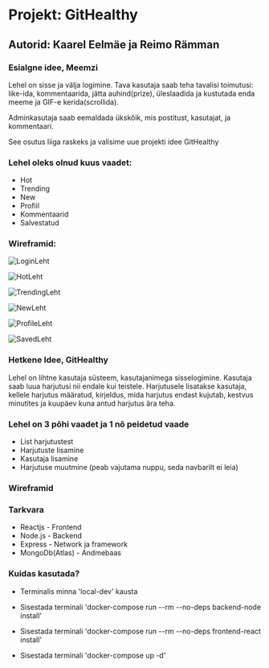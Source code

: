 # Projekt: GitHealthy

## Autorid: Kaarel Eelmäe ja Reimo Rämman

### Esialgne idee, Meemzi
Lehel on sisse ja välja logimine. Tava kasutaja saab teha tavalisi toimutusi: like-ida, kommentaarida, jätta auhind(prize), üleslaadida ja kustutada enda meeme ja GIF-e kerida(scrollida).

Adminkasutaja saab eemaldada ükskõik, mis postitust, kasutajat, ja kommentaari.

See osutus liiga raskeks ja valisime uue projekti idee GitHealthy

### Lehel oleks olnud kuus vaadet: 
 - Hot
 - Trending
 - New
 - Profiil
 - Kommentaarid
 - Salvestatud


### Wireframid:

![LoginLeht](https://user-images.githubusercontent.com/78594982/141683459-7b30490e-af89-4aec-b82f-21bc4aec3842.png)

![HotLeht](https://user-images.githubusercontent.com/78594982/141683464-a4b7e1e3-3058-476d-a7eb-428a11708222.png)

![TrendingLeht](https://user-images.githubusercontent.com/78594982/141683467-db4e660a-2842-4d0b-aaa5-77fc2e5d9b26.png)

![NewLeht](https://user-images.githubusercontent.com/78594982/141683469-1ecaeceb-ce56-406a-9cac-97607769a5a0.png)

![ProfileLeht](https://user-images.githubusercontent.com/78594982/141683481-c2578664-766d-4ad3-bd15-363a9666106b.png)

![SavedLeht](https://user-images.githubusercontent.com/78594982/141683484-48e11190-43b3-41bc-9519-be66daea2bee.png)



### Hetkene Idee, GitHealthy
Lehel on lihtne kasutaja süsteem, kasutajanimega sisselogimine. Kasutaja saab luua harjutusi nii endale kui teistele. Harjutusele lisatakse kasutaja, kellele harjutus määratud, kirjeldus, mida harjutus endast kujutab, kestvus minutites ja kuupäev kuna antud harjutus ära teha.

### Lehel on 3 põhi vaadet ja 1 nõ peidetud vaade
 - List harjutustest
 - Harjutuste lisamine
 - Kasutaja lisamine
 - Harjutuse muutmine (peab vajutama nuppu, seda navbarilt ei leia)

 ### Wireframid

 ### Tarkvara

 * Reactjs - Frontend
 * Node.js - Backend
 * Express - Network ja framework
 * MongoDb(Atlas) - Andmebaas



### Kuidas kasutada?

 - Terminalis minna 'local-dev' kausta

 - Sisestada terminali 'docker-compose run --rm --no-deps backend-node install'

  - Sisestada terminali 'docker-compose run --rm --no-deps frontend-react install'

 - Sisestada terminali 'docker-compose up -d'